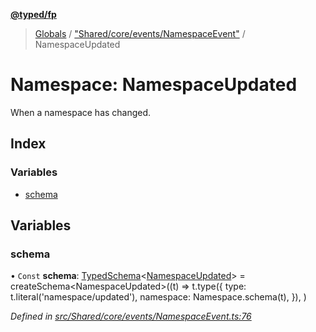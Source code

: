**[@typed/fp](../README.md)**

> [Globals](../globals.md) / ["Shared/core/events/NamespaceEvent"](_shared_core_events_namespaceevent_.md) / NamespaceUpdated

# Namespace: NamespaceUpdated

When a namespace has changed.

## Index

### Variables

* [schema](_shared_core_events_namespaceevent_.namespaceupdated.md#schema)

## Variables

### schema

• `Const` **schema**: [TypedSchema](../interfaces/_io_typedschema_.typedschema.md)\<[NamespaceUpdated](_shared_core_events_namespaceevent_.namespaceupdated.md)> = createSchema\<NamespaceUpdated>((t) => t.type({ type: t.literal('namespace/updated'), namespace: Namespace.schema(t), }), )

*Defined in [src/Shared/core/events/NamespaceEvent.ts:76](https://github.com/TylorS/typed-fp/blob/8639976/src/Shared/core/events/NamespaceEvent.ts#L76)*
